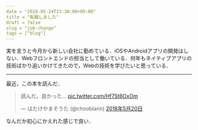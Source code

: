 ```yaml
---
date = "2018-05-24T23:30:00+09:00"
title = "転職しました"
draft = false
slug = "job‐change"
tags = ["blog"]
---
```


実を言うと今月から新しい会社に勤めている．iOSやAndroidアプリの開発はしない．Webフロントエンドの担当として働いている．何年もネイティブアプリの技術ばかり追いかけてきたので，Webの技術を学びたいと思っている．

---

最近，この本を読んだ．

<blockquote class="twitter-tweet" data-lang="ja"><p lang="ja" dir="ltr">読んだ。良かった… <a href="https://t.co/Hf7St6OxOm">pic.twitter.com/Hf7St6OxOm</a></p>&mdash; はたけやまそうた (@chooblarin) <a href="https://twitter.com/chooblarin/status/998161123735060480?ref_src=twsrc%5Etfw">2018年5月20日</a></blockquote>
<script async src="https://platform.twitter.com/widgets.js" charset="utf-8"></script>

なんだか初心にかえれた感じで良い．
